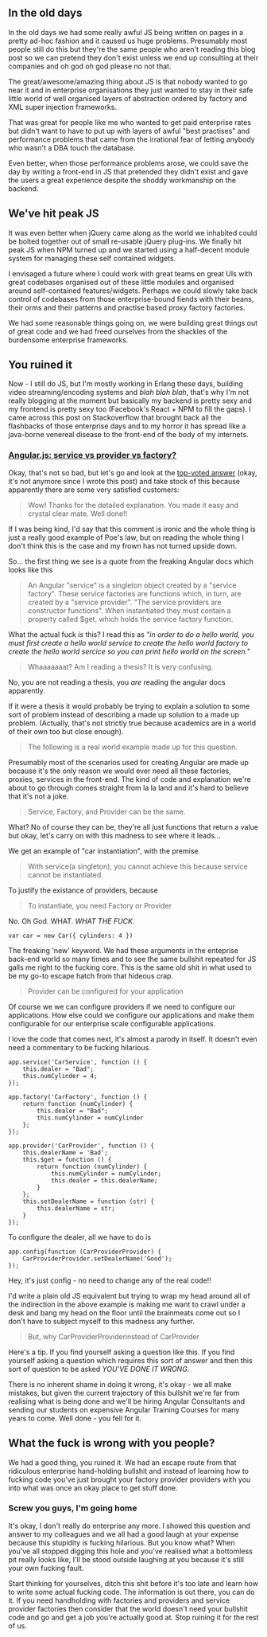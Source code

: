 ## In the old days

In the old days we had some really awful JS being written on pages in a pretty ad-hoc fashion and it caused us huge problems. Presumably most people still do this but they're the same people who aren't reading this blog post so we can pretend they don't exist unless we end up consulting at their companies and oh god oh god please no not that.

The great/awesome/amazing thing about JS is that nobody wanted to go near it and in enterprise organisations they just wanted to stay in their safe little world of well organised layers of abstraction ordered by factory and XML super injection frameworks.

That was great for people like me who wanted to get paid enterprise rates but didn't want to have to put up with layers of awful "best practises" and performance problems that came from the irrational fear of letting anybody who wasn't a DBA touch the database.

Even better, when those performance problems arose, we could save the day by writing a front-end in JS that pretended they didn't exist and gave the users a great experience despite the shoddy workmanship on the backend.

## We've hit peak JS

It was even better when jQuery came along as the world we inhabited could be bolted together out of small re-usable jQuery plug-ins. We finally hit peak JS when NPM turned up and we started using a half-decent module system for managing these self contained widgets.

I envisaged a future where I could work with great teams on great UIs with great codebases organised out of these little modules and organised around self-contained features/widgets. Perhaps we could slowly take back control of codebases from those enterprise-bound fiends with their beans, their orms and their patterns and practise based proxy factory factories.

We had some reasonable things going on, we were building great things out of great code and we had freed ourselves from the shackles of the burdensome enterprise frameworks.

## You ruined it

Now - I still do JS, but I'm mostly working in Erlang these days, building video streaming/encoding systems and *blah blah blah*, that's why I'm not really blogging at the moment but basically my backend is pretty sexy and my frontend is pretty sexy too (Facebook's React + NPM to fill the gaps). I came across this post on Stackoverflow that brought back all the flashbacks of those enterprise days and to my horror it has spread like a java-borne venereal disease to the front-end of the body of my internets.

### [Angular.js: service vs provider vs factory?](http://stackoverflow.com/questions/15666048/angular-js-service-vs-provider-vs-factory/)

Okay, that's not so bad, but let's go and look at the [top-voted answer](http://stackoverflow.com/questions/15666048/angular-js-service-vs-provider-vs-factory/20613879?stw=2#20613879) (okay, it's not anymore since I wrote this post) and take stock of this because apparently there are some very satisfied customers:

  <blockquote>Wow! Thanks for the detailed explanation. You made it easy and crystal clear mate. Well done!!</blockquote>

If I was being kind, I'd say that this comment is ironic and the whole thing is just a really good example of Poe's law, but on reading the whole thing I don't think this is the case and my frown has not turned upside down.

So... the first thing we see is a quote from the freaking Angular docs which looks like this

  <blockquote>An Angular "service" is a singleton object created by a "service factory".  These service factories are functions which, in turn, are created by a "service provider". "The service providers are constructor functions".  When instantiated they must contain a property called $get, which holds the service factory function.</blockquote>

What the actual fuck *is* this? I read this as *"in order to do a hello world, you must first create a hello world service to create the hello world factory to create the hello world sercice so you can print hello world on the screen."*

  <blockquote>Whaaaaaaat? Am I reading a thesis? It is very confusing.</blockquote>

No, you are not reading a thesis, you *are* reading the angular docs apparently.

If it were a thesis it would probably be trying to explain a solution to some sort of problem instead of describing a made up solution to a made up problem. (Actually, that's not strictly true because academics are in a world of their own too but close enough).

  <blockquote>The following is a real world example made up for this question.</blockquote>

Presumably most of the scenarios used for creating Angular are made up because it's the only reason we would ever need all these factories, proxies, services in the front-end. The kind of code and explanation we're about to go through comes straight from la la land and it's hard to believe that it's not a joke.

  <blockquote>Service, Factory, and Provider can be the same.</blockquote>

What? No of course they can be, they're all just functions that return a value but okay, let's carry on with this madness to see where it leads...

We get an example of "car instantiation", with the premise

  <blockquote>With service(a singleton), you cannot achieve this because service cannot be instantiated.</blockquote>

To justify the existance of providers, because

  <blockquote>To instantiate, you need Factory or Provider</blockquote>

No. Oh God. WHAT. *WHAT THE FUCK*.

    var car = new Car({ cylinders: 4 })

The freaking 'new' keyword.  We had these arguments in the enteprise back-end world so many times and to see the same bullshit repeated for JS galls me right to the fucking core. This is the same old shit in what used to be my go-to escape hatch from that hideous crap.

  <blockquote>Provider can be configured for your application</blockquote>

Of course we we can configure providers if we need to configure our applications. How else could we configure our applications and make them configurable for our enterprise scale configurable applications.

I love the code that comes next, it's almost a parody in itself. It doesn't even need a commentary to be fucking hilarious.

    app.service('CarService', function () {
        this.dealer = "Bad";
        this.numCylinder = 4;
    });

    app.factory('CarFactory', function () {
        return function (numCylinder) {
            this.dealer = "Bad";
            this.numCylinder = numCylinder
        };
    });

    app.provider('CarProvider', function () {
        this.dealerName = 'Bad';
        this.$get = function () {
            return function (numCylinder) {
                this.numCylinder = numCylinder;
                this.dealer = this.dealerName;
            }
        };
        this.setDealerName = function (str) {
            this.dealerName = str;
        }
    });

To configure the dealer, all we have to do is

    app.config(function (CarProviderProvider) {
        CarProviderProvider.setDealerName('Good');
    });

Hey, it's just config - no need to change any of the real code!!

I'd write a plain old JS equivalent but trying to wrap my head around all of the indirection in the above example is making me want to crawl under a desk and bang my head on the floor until the brainmeats come out so I don't have to subject myself to this madness any further.

  <blockquote>But, why CarProviderProviderinstead of CarProvider</blockquote>

Here's a tip. If you find yourself asking a question like this. If you find yourself asking a question which requires this sort of answer and then this sort of question to be asked *YOU'VE DONE IT WRONG*.

There is no inherent shame in doing it wrong, it's okay - we all make mistakes, but given the current trajectory of this bullshit we're far from realising what is being done and we'll be hiring Angular Consultants and sending our students on expensive Angular Training Courses for many years to come. Well done - you fell for it.

## What the fuck is wrong with you people?

We had a good thing, you ruined it. We had an escape route from that ridiculous enterprise hand-holding bullshit and instead of learning how to fucking code you've just brought your factory provider providers with you into what was once an okay place to get stuff done.

### Screw you guys, I'm going home

It's okay, I don't really do enterprise any more. I showed this question and answer to my colleagues and we all had a good laugh at your expense because this stupidity is fucking hilarious. But you know what? When you've all stopped digging this hole and you've realised what a bottomless pit really looks like, I'll be stood outside laughing at you because it's still your own fucking fault.

Start thinking for yourselves, ditch this shit before it's too late and learn how to write some actual fucking code. The information is out there, you can do it. If you need handholding with factories and providers and service provider factories then consider that the world doesn't need your bullshit code and go and get a job you're actually good at. Stop ruining it for the rest of us.


